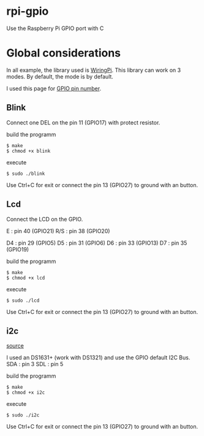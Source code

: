 # rpi-gpio
Use the Raspberry Pi GPIO port with C

# Global considerations

In all example, the library used is [WiringPi](https://projects.drogon.net/raspberry-pi/wiringpi/). This library can work on 3 modes.
By default, the mode is by default.

I used this page for [GPIO pin number](http://deusyss.developpez.com/tutoriels/RaspberryPi/PythonEtLeGpio/#LII-D).

## Blink

Connect one DEL on the pin 11 (GPIO17) with protect resistor.

build the programm
```
$ make
$ chmod +x blink
```

execute 
```
$ sudo ./blink
```

Use Ctrl+C for exit or connect the pin 13 (GPIO27) to ground with an button.


## Lcd

Connect the LCD on the GPIO.

E : pin 40 (GPIO21)
R/S : pin 38 (GPIO20)

D4 : pin 29 (GPIO5)
D5 : pin 31 (GPIO6)
D6 : pin 33 (GPIO13)
D7 : pin 35 (GPIO19)

build the programm
```
$ make
$ chmod +x lcd
```

execute 
```
$ sudo ./lcd
```

Use Ctrl+C for exit or connect the pin 13 (GPIO27) to ground with an button.

## i2c

[source](http://connect.ed-diamond.com/GNU-Linux-Magazine/GLMFHS-075/Communiquer-en-i2c-avec-un-capteur-de-temperature)

I used an DS1631+ (work with DS1321) and use the GPIO default I2C Bus.
SDA : pin 3
SDL : pin 5

build the programm
```
$ make
$ chmod +x i2c
```

execute 
```
$ sudo ./i2c
```

Use Ctrl+C for exit or connect the pin 13 (GPIO27) to ground with an button.

